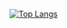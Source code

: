 
[![Top Langs](https://github-readme-stats.vercel.app/api/top-langs/?username=mpbialoszewski&layout=compact&theme=dracula)](https://github.com/anuraghazra/github-readme-stats)


<!-- ![Alt Text](https://media.giphy.com/media/l0HlCUPEhddvUuGsw/source.gif) -->


<!--
**mpbialoszewski/mpbialoszewski** is a ✨ _special_ ✨ repository because its `README.md` (this file) appears on your GitHub profile.

Here are some ideas to get you started:

- 🔭 I’m currently working on ...
- 🌱 I’m currently learning ...
- 👯 I’m looking to collaborate on ...
- 🤔 I’m looking for help with ...
- 💬 Ask me about ...
- 📫 How to reach me: ...
- 😄 Pronouns: ...
- ⚡ Fun fact: ...
-->

